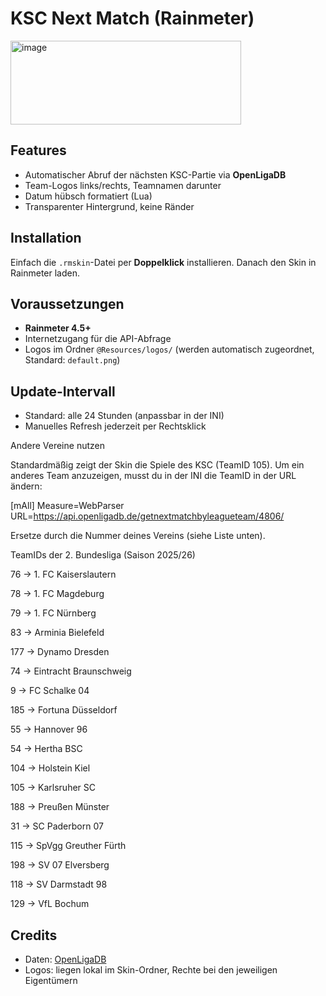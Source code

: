 # KSC Next Match (Rainmeter)
<img width="369" height="134" alt="image" src="https://github.com/user-attachments/assets/ed6be173-57c5-4b2d-bc5f-30ef4240414c" />


## Features

* Automatischer Abruf der nächsten KSC-Partie via **OpenLigaDB**
* Team-Logos links/rechts, Teamnamen darunter
* Datum hübsch formatiert (Lua)
* Transparenter Hintergrund, keine Ränder

## Installation

Einfach die `.rmskin`-Datei per **Doppelklick** installieren. Danach den Skin in Rainmeter laden.

## Voraussetzungen

* **Rainmeter 4.5+**
* Internetzugang für die API-Abfrage
* Logos im Ordner `@Resources/logos/` (werden automatisch zugeordnet, Standard: `default.png`)

## Update-Intervall

* Standard: alle 24 Stunden (anpassbar in der INI)
* Manuelles Refresh jederzeit per Rechtsklick

Andere Vereine nutzen

Standardmäßig zeigt der Skin die Spiele des KSC (TeamID 105).
Um ein anderes Team anzuzeigen, musst du in der INI die TeamID in der URL ändern:

[mAll]
Measure=WebParser
URL=https://api.openligadb.de/getnextmatchbyleagueteam/4806/<TeamID>

Ersetze <TeamID> durch die Nummer deines Vereins (siehe Liste unten).

TeamIDs der 2. Bundesliga (Saison 2025/26)

76 → 1. FC Kaiserslautern

78 → 1. FC Magdeburg

79 → 1. FC Nürnberg

83 → Arminia Bielefeld

177 → Dynamo Dresden

74 → Eintracht Braunschweig

9 → FC Schalke 04

185 → Fortuna Düsseldorf

55 → Hannover 96

54 → Hertha BSC

104 → Holstein Kiel

105 → Karlsruher SC

188 → Preußen Münster

31 → SC Paderborn 07

115 → SpVgg Greuther Fürth

198 → SV 07 Elversberg

118 → SV Darmstadt 98

129 → VfL Bochum





## Credits

* Daten: [OpenLigaDB](https://api.openligadb.de)
* Logos: liegen lokal im Skin-Ordner, Rechte bei den jeweiligen Eigentümern

